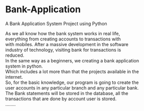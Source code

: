 # Bank-Application
A Bank Application System Project using Python

As we all know how the bank system works in real life,  
everything from creating accounts to transactions with  
with mobiles. After a massive development in the software  
industry of technology, visiting bank for transactions is  
reduced.  
In the same way as a beginners, we creating a bank application  
system in python.  
Which includes a lot more than that the projects available in the   
internet.  
So, for the basic knowledge, our program is going to create the  
user accounts in any particular branch and any particular bank.  
The Bank statements will be stored in the database, all the   
transactions that are done by account user is stored.  
........  
